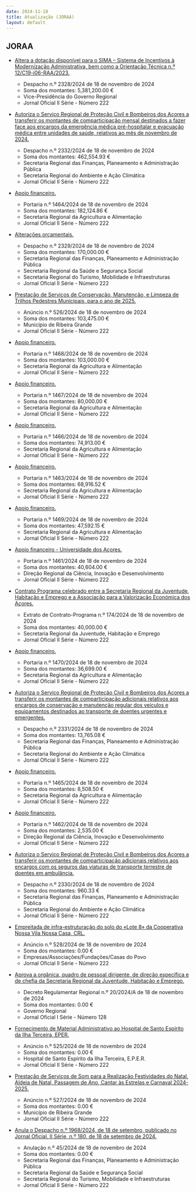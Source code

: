 ```yaml
---
date: 2024-11-18
title: Atualização (JORAA)
layout: default
---
```

## JORAA

* [Altera a dotação disponível para o SIMA – Sistema de Incentivos à Modernização Administrativa, bem como a Orientação Técnica n.º 12/C19-i06-RAA/2023.](https://jo.azores.gov.pt/#/ato/04f0ff65-79c1-4030-b62d-337cf43ef8bd)
  * Despacho n.º 2328/2024 de 18 de novembro de 2024
  * Soma dos montantes: 5,381,200.00 €
  * Vice-Presidência do Governo Regional
  * Jornal Oficial II Série - Número 222

* [Autoriza o Serviço Regional de Proteção Civil e Bombeiros dos Açores a transferir os montantes de comparticipação mensal destinados a fazer face aos encargos da emergência médica pré-hospitalar e evacuação médica entre unidades de saúde, relativos ao mês de novembro de 2024.](https://jo.azores.gov.pt/#/ato/654d1fc7-47f7-408b-b4a4-782de83d0053)
  * Despacho n.º 2332/2024 de 18 de novembro de 2024
  * Soma dos montantes: 462,554.93 €
  * Secretaria Regional das Finanças, Planeamento e Administração Pública
  * Secretaria Regional do Ambiente e Ação Climática
  * Jornal Oficial II Série - Número 222

* [Apoio financeiro.](https://jo.azores.gov.pt/#/ato/7196e152-876b-42ed-80e9-b17926e24bad)
  * Portaria n.º 1464/2024 de 18 de novembro de 2024
  * Soma dos montantes: 182,124.86 €
  * Secretaria Regional da Agricultura e Alimentação
  * Jornal Oficial II Série - Número 222

* [Alterações orçamentais.](https://jo.azores.gov.pt/#/ato/93f50165-b532-44b2-acc2-9b00f26e0d51)
  * Despacho n.º 2329/2024 de 18 de novembro de 2024
  * Soma dos montantes: 170,000.00 €
  * Secretaria Regional das Finanças, Planeamento e Administração Pública
  * Secretaria Regional da Saúde e Segurança Social
  * Secretaria Regional do Turismo, Mobilidade e Infraestruturas
  * Jornal Oficial II Série - Número 222

* [Prestação de Serviços de Conservação, Manutenção, e Limpeza de Trilhos Pedestres Municipais, para o ano de 2025.](https://jo.azores.gov.pt/#/ato/947d0f9d-3c5b-46ef-8405-7a30e2515a98)
  * Anúncio n.º 526/2024 de 18 de novembro de 2024
  * Soma dos montantes: 103,475.00 €
  * Município de Ribeira Grande
  * Jornal Oficial II Série - Número 222

* [Apoio financeiro.](https://jo.azores.gov.pt/#/ato/ae4f599d-3c74-4fdd-8f71-e2ea078de140)
  * Portaria n.º 1468/2024 de 18 de novembro de 2024
  * Soma dos montantes: 103,000.00 €
  * Secretaria Regional da Agricultura e Alimentação
  * Jornal Oficial II Série - Número 222

* [Apoio financeiro.](https://jo.azores.gov.pt/#/ato/a6ec1142-bb50-43bc-b15d-4d8f50e714bd)
  * Portaria n.º 1467/2024 de 18 de novembro de 2024
  * Soma dos montantes: 80,000.00 €
  * Secretaria Regional da Agricultura e Alimentação
  * Jornal Oficial II Série - Número 222

* [Apoio financeiro.](https://jo.azores.gov.pt/#/ato/9c5c6eaf-0de1-4ce2-b77c-4711b9ce6da4)
  * Portaria n.º 1466/2024 de 18 de novembro de 2024
  * Soma dos montantes: 74,913.00 €
  * Secretaria Regional da Agricultura e Alimentação
  * Jornal Oficial II Série - Número 222

* [Apoio financeiro.](https://jo.azores.gov.pt/#/ato/3c81792a-bff8-4415-aa2c-54cbe1a15b09)
  * Portaria n.º 1463/2024 de 18 de novembro de 2024
  * Soma dos montantes: 68,916.52 €
  * Secretaria Regional da Agricultura e Alimentação
  * Jornal Oficial II Série - Número 222

* [Apoio financeiro.](https://jo.azores.gov.pt/#/ato/e54b360d-d0b3-4627-942a-cc8a3ab8bf80)
  * Portaria n.º 1469/2024 de 18 de novembro de 2024
  * Soma dos montantes: 47,592.15 €
  * Secretaria Regional da Agricultura e Alimentação
  * Jornal Oficial II Série - Número 222

* [Apoio financeiro - Universidade dos Açores.](https://jo.azores.gov.pt/#/ato/d0a1937c-66da-4611-be52-655bcab1b63d)
  * Portaria n.º 1461/2024 de 18 de novembro de 2024
  * Soma dos montantes: 40,604.00 €
  * Direção Regional da Ciência, Inovação e Desenvolvimento
  * Jornal Oficial II Série - Número 222

* [Contrato Programa celebrado entre a Secretaria Regional da Juventude, Habitação e Emprego e a Associação para a Valorização Económica dos Açores.](https://jo.azores.gov.pt/#/ato/46c137ff-12fe-470e-a134-fb32bd3f56f2)
  * Extrato de Contrato-Programa n.º 174/2024 de 18 de novembro de 2024
  * Soma dos montantes: 40,000.00 €
  * Secretaria Regional da Juventude, Habitação e Emprego
  * Jornal Oficial II Série - Número 222

* [Apoio financeiro.](https://jo.azores.gov.pt/#/ato/e5f24a7e-6679-4981-a4bd-c383d1283b3d)
  * Portaria n.º 1470/2024 de 18 de novembro de 2024
  * Soma dos montantes: 36,699.00 €
  * Secretaria Regional da Agricultura e Alimentação
  * Jornal Oficial II Série - Número 222

* [Autoriza o Serviço Regional de Proteção Civil e Bombeiros dos Açores a transferir os montantes de comparticipação adicionais relativos aos encargos de conservação e manutenção regular dos veículos e equipamentos destinados ao transporte de doentes urgentes e emergentes.](https://jo.azores.gov.pt/#/ato/4029a2eb-e3f6-4be5-95fe-aee6fb9249dc)
  * Despacho n.º 2331/2024 de 18 de novembro de 2024
  * Soma dos montantes: 13,765.08 €
  * Secretaria Regional das Finanças, Planeamento e Administração Pública
  * Secretaria Regional do Ambiente e Ação Climática
  * Jornal Oficial II Série - Número 222

* [Apoio financeiro.](https://jo.azores.gov.pt/#/ato/885f237b-7237-4370-9a51-317f6346c371)
  * Portaria n.º 1465/2024 de 18 de novembro de 2024
  * Soma dos montantes: 8,508.50 €
  * Secretaria Regional da Agricultura e Alimentação
  * Jornal Oficial II Série - Número 222

* [Apoio financeiro.](https://jo.azores.gov.pt/#/ato/9d87556b-c9d6-4aaf-b120-3943e959391a)
  * Portaria n.º 1462/2024 de 18 de novembro de 2024
  * Soma dos montantes: 2,535.00 €
  * Direção Regional da Ciência, Inovação e Desenvolvimento
  * Jornal Oficial II Série - Número 222

* [Autoriza o Serviço Regional de Proteção Civil e Bombeiros dos Açores a transferir os montantes de comparticipação adicionais relativos aos encargos com os seguros das viaturas de transporte terrestre de doentes em ambulância.](https://jo.azores.gov.pt/#/ato/dc2ff5ce-39bd-45cd-a71d-3193b18bb18f)
  * Despacho n.º 2330/2024 de 18 de novembro de 2024
  * Soma dos montantes: 960.33 €
  * Secretaria Regional das Finanças, Planeamento e Administração Pública
  * Secretaria Regional do Ambiente e Ação Climática
  * Jornal Oficial II Série - Número 222

* [Empreitada de infra-estruturação do solo do «Lote 8» da Cooperativa Nossa Vila Nossa Casa, CRL.](https://jo.azores.gov.pt/#/ato/778a5534-8284-40f7-b9a5-ff7e80e6158d)
  * Anúncio n.º 528/2024 de 18 de novembro de 2024
  * Soma dos montantes: 0.00 €
  * Empresas/Associações/Fundações/Casas do Povo
  * Jornal Oficial II Série - Número 222

* [Aprova a orgânica, quadro de pessoal dirigente, de direção específica e de chefia da Secretaria Regional da Juventude, Habitação e Emprego.](https://jo.azores.gov.pt/#/ato/651df8a2-01db-4bc7-acf9-5de5ea335c26)
  * Decreto Regulamentar Regional n.º 20/2024/A de 18 de novembro de 2024
  * Soma dos montantes: 0.00 €
  * Governo Regional
  * Jornal Oficial I Série - Número 128

* [Fornecimento de Material Administrativo ao Hospital de Santo Espírito da Ilha Terceira, EPER.](https://jo.azores.gov.pt/#/ato/1c9e0557-0a21-4971-8a4c-41d4b4ab6dec)
  * Anúncio n.º 525/2024 de 18 de novembro de 2024
  * Soma dos montantes: 0.00 €
  * Hospital de Santo Espírito da Ilha Terceira, E.P.E.R.
  * Jornal Oficial II Série - Número 222

* [Prestação de Serviços de Som para a Realização Festividades do Natal, Aldeia de Natal, Passagem de Ano, Cantar às Estrelas e Carnaval 2024-2025.](https://jo.azores.gov.pt/#/ato/605fa58c-89a1-4d92-81da-fd5b524bf16c)
  * Anúncio n.º 527/2024 de 18 de novembro de 2024
  * Soma dos montantes: 0.00 €
  * Município de Ribeira Grande
  * Jornal Oficial II Série - Número 222

* [Anula o Despacho n.º 1968/2024, de 18 de setembro, publicado no Jornal Oficial, II Série, n.º 180, de 18 de setembro de 2024.](https://jo.azores.gov.pt/#/ato/2ae3a9a6-5e96-4153-b4ed-b89d545296ad)
  * Anulação n.º 45/2024 de 18 de novembro de 2024
  * Soma dos montantes: 0.00 €
  * Secretaria Regional das Finanças, Planeamento e Administração Pública
  * Secretaria Regional da Saúde e Segurança Social
  * Secretaria Regional do Turismo, Mobilidade e Infraestruturas
  * Jornal Oficial II Série - Número 222
